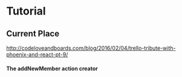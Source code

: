 # Tutorial

## Current Place
http://codeloveandboards.com/blog/2016/02/04/trello-tribute-with-phoenix-and-react-pt-9/

#### The addNewMember action creator
